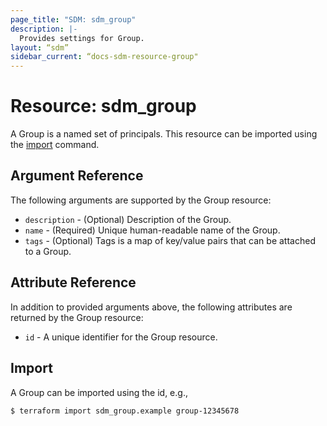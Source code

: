 ```yaml
---
page_title: "SDM: sdm_group"
description: |-
  Provides settings for Group.
layout: “sdm”
sidebar_current: “docs-sdm-resource-group"
---
```

# Resource: sdm_group

A Group is a named set of principals.
This resource can be imported using the [import](https://www.terraform.io/docs/cli/commands/import.html) command.
## Argument Reference
The following arguments are supported by the Group resource:
* `description` - (Optional) Description of the Group.
* `name` - (Required) Unique human-readable name of the Group.
* `tags` - (Optional) Tags is a map of key/value pairs that can be attached to a Group.
## Attribute Reference
In addition to provided arguments above, the following attributes are returned by the Group resource:
* `id` - A unique identifier for the Group resource.
## Import
A Group can be imported using the id, e.g.,

```
$ terraform import sdm_group.example group-12345678
```
